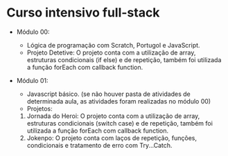 # Curso intensivo full-stack

- Módulo 00:
  * Lógica de programação com Scratch, Portugol e JavaScript.
  * Projeto Detetive: O projeto conta com a utilização de array, estruturas condicionais (if else) e de repetição, também foi utilizada a função forEach com callback function.
  
- Módulo 01:
  * Javascript básico. (se não houver pasta de atividades de determinada aula, as atividades foram realizadas no módulo 00)
  * Projetos:
   1. Jornada do Heroi: O projeto conta com a utilização de array, estruturas condicionais (switch case) e de repetição, também foi utilizada a função forEach com callback function.
   2. Jokenpo: O projeto conta com laços de repetição, funções, condicionais e tratamento de erro com Try...Catch.
  

